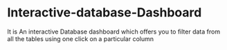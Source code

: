 # Interactive-database-Dashboard
It is An interactive Database dashboard which offers you to filter data from all the tables using one click on a particular column

